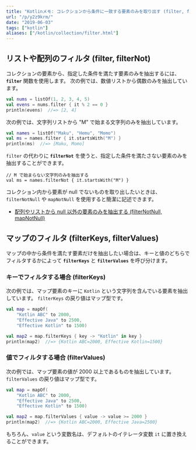 ```yaml
---
title: "Kotlinメモ: コレクションから条件に一致する要素のみを取り出す (filter, filterNot, filterKeys, filterValues)"
url: "/p/y2z9krm/"
date: "2019-06-03"
tags: ["kotlin"]
aliases: ["/kotlin/collection/filter.html"]
---
```


リストや配列のフィルタ (filter, filterNot)
----

コレクションの要素から、指定した条件を満たす要素のみを抽出するには、**`filter`** 関数を使用します。
次の例では、数値リストから偶数のみを抽出しています。

```kotlin
val nums = listOf(1, 2, 3, 4, 5)
val evens = nums.filter { it % 2 == 0 }
println(evens)  //=> [2, 4]
```

次の例では、文字列リストから "M" で始まる文字列のみを抽出しています。

```kotlin
val names = listOf("Maku", "Hemu", "Momo")
val ms = names.filter { it.startsWith("M") }
println(ms)  //=> [Maku, Momo]
```

`filter` の代わりに **`filterNot`** を使うと、指定した条件を満たさない要素のみを抽出することができます。

```
// M で始まらない文字列のみを抽出する
val ms = names.filterNot { it.startsWith("M") }
```

コレクション内から要素が null でないものを取り出したいときは、`filterNotNull` や `mapNotNull` を使用すると簡潔に記述できます。

- [配列やリストから null 以外の要素のみを抽出する (filterNotNull, mapNotNull)](/p/wz5cnqq/)


マップのフィルタ (filterKeys, filterValues)
----

マップの中から条件を満たす要素だけを抽出したい場合は、キーと値のどちらでフィルタするかによって **`filterKeys`** と **`filterValues`** を呼び分けます。

### キーでフィルタする場合 (filterKeys)

次の例では、マップ要素のキーに `Kotlin` という文字列を含んでいる要素を抽出しています。
`filterKeys` の戻り値はマップ型です。

```kotlin
val map = mapOf(
    "Kotlin ABC" to 2000,
    "Effective Java" to 2500,
    "Effective Kotlin" to 1500)

val map2 = map.filterKeys { key -> "Kotlin" in key }
println(map2)  //=> {Kotlin ABC=2000, Effective Kotlin=1500}
```

### 値でフィルタする場合 (filterValues)

次の例では、マップ要素の値が 2000 以上であるものを抽出しています。
`filterValues` の戻り値はマップ型です。

```kotlin
val map = mapOf(
    "Kotlin ABC" to 2000,
    "Effective Java" to 2500,
    "Effective Kotlin" to 1500)

val map2 = map.filterValues { value -> value >= 2000 }
println(map2)  //=> {Kotlin ABC=2000, Effective Java=2500}
```

もちろん、`value` という変数名は、デフォルトのイテレータ変数 `it` に置き換えることができます。

